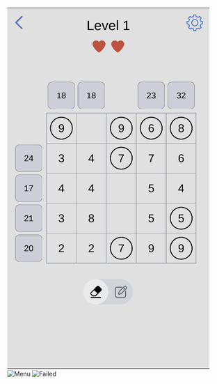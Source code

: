 ![Gameplay](gameplay.png)  
![Menu](/Users/emresezer/Projects/Unity-Projects/sum-of-numbers/main-menu.png)
![Failed](/Users/emresezer/Projects/Unity-Projects/sum-of-numbers/failed.png)
